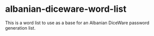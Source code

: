 # albanian-diceware-word-list
This is a word list to use as a base for an Albanian DiceWare password generation list.
